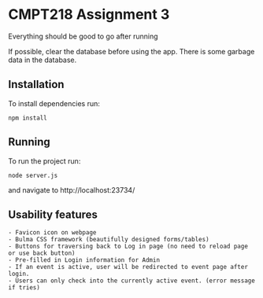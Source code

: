 # CMPT218 Assignment 3

Everything should be good to go after running 

If possible, clear the database before using the app. There is some garbage data in the database.

## Installation
To install dependencies run:
```
npm install
```

## Running
To run the project run:
```
node server.js
```
and navigate to http://localhost:23734/

## Usability features

    - Favicon icon on webpage
    - Bulma CSS framework (beautifully designed forms/tables)
    - Buttons for traversing back to Log in page (no need to reload page or use back button)
    - Pre-filled in Login information for Admin
    - If an event is active, user will be redirected to event page after login.
    - Users can only check into the currently active event. (error message if tries)
    
